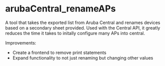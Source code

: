 # arubaCentral_renameAPs

A tool that takes the exported list from Aruba Central and renames devices based on a secondary sheet provided. Used with the Central API, it greatly reduces the time it takes to initally configure many APs into central. 


Improvements:
- Create a frontend to remove print statements
- Expand functionality to not just renaming but changing other values
